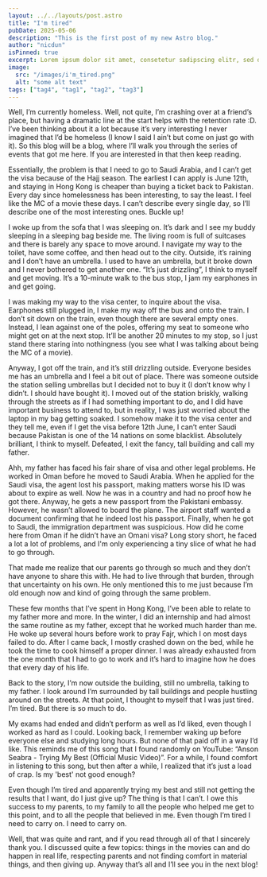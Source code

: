 ```yaml
---
layout: ../../layouts/post.astro
title: "I'm tired"
pubDate: 2025-05-06
description: "This is the first post of my new Astro blog."
author: "nicdun"
isPinned: true
excerpt: Lorem ipsum dolor sit amet, consetetur sadipscing elitr, sed diam nonumy eirmod tempor invidunt ut labore et dolore magna aliquyam erat, sed diam voluptua. At vero eos et accusam et justo duo dolores et ea rebum. Stet clita kasd gubergren, no sea takimata sanctus est Lorem ipsum dolor sit amet. Lorem ipsum dolor sit amet, consetetur sadipscing elitr, sed diam nonumy eirmod tempor invidunt ut labore et dolore magna aliquyam erat, sed diam voluptua. At vero eos et accusam et
image:
  src: "/images/i'm_tired.png"
  alt: "some alt text"
tags: ["tag4", "tag1", "tag2", "tag3"]
---
```


Well, I’m currently homeless. Well, not quite, I’m crashing over at a friend’s place, but having a dramatic line at the start helps with the retention rate :D. I’ve been thinking about it a lot because it’s very interesting I never imagined that I’d be homeless (I know I said I ain’t but come on just go with it). So this blog will be a blog, where I’ll walk you through the series of events that got me here. If you are interested in that then keep reading.

Essentially, the problem is that I need to go to Saudi Arabia, and I can’t get the visa because of the Hajj season. The earliest I can apply is June 12th, and staying in Hong Kong is cheaper than buying a ticket back to Pakistan. Every day since homelessness has been interesting, to say the least. I feel like the MC of a movie these days. I can’t describe every single day, so I’ll describe one of the most interesting ones. Buckle up!

I woke up from the sofa that I was sleeping on. It’s dark and I see my buddy sleeping in a sleeping bag beside me. The living room is full of suitcases and there is barely any space to move around. I navigate my way to the toilet, have some coffee, and then head out to the city. Outside, it’s raining and I don’t have an umbrella. I used to have an umbrella, but it broke down and I never bothered to get another one. “It’s just drizzling”, I think to myself and get moving. It’s a 10-minute walk to the bus stop, I jam my earphones in and get going.

I was making my way to the visa center, to inquire about the visa. Earphones still plugged in, I make my way off the bus and onto the train. I don’t sit down on the train, even though there are several empty ones. Instead, I lean against one of the poles, offering my seat to someone who might get on at the next stop. It’ll be another 20 minutes to my stop, so I just stand there staring into nothingness (you see what I was talking about being the MC of a movie).

Anyway, I got off the train, and it’s still drizzling outside. Everyone besides me has an umbrella and I feel a bit out of place. There was someone outside the station selling umbrellas but I decided not to buy it (I don’t know why I didn’t. I should have bought it). I moved out of the station briskly, walking through the streets as if I had something important to do, and I did have important business to attend to, but in reality, I was just worried about the laptop in my bag getting soaked. I somehow make it to the visa center and they tell me, even if I get the visa before 12th June, I can’t enter Saudi because Pakistan is one of the 14 nations on some blacklist. Absolutely brilliant, I think to myself. Defeated, I exit the fancy, tall building and call my father.

Ahh, my father has faced his fair share of visa and other legal problems. He worked in Oman before he moved to Saudi Arabia. When he applied for the Saudi visa, the agent lost his passport, making matters worse his ID was about to expire as well. Now he was in a country and had no proof how he got there. Anyway, he gets a new passport from the Pakistani embassy. However, he wasn’t allowed to board the plane. The airport staff wanted a document confirming that he indeed lost his passport. Finally, when he got to Saudi, the immigration department was suspicious. How did he come here from Oman if he didn’t have an Omani visa? Long story short, he faced a lot a lot of problems, and I'm only experiencing a tiny slice of what he had to go through.

That made me realize that our parents go through so much and they don’t have anyone to share this with. He had to live through that burden, through that uncertainty on his own. He only mentioned this to me just because I’m old enough now and kind of going through the same problem.

These few months that I’ve spent in Hong Kong, I’ve been able to relate to my father more and more. In the winter, I did an internship and had almost the same routine as my father, except that he worked much harder than me. He woke up several hours before work to pray Fajr, which I on most days failed to do. After I came back, I mostly crashed down on the bed, while he took the time to cook himself a proper dinner. I was already exhausted from the one month that I had to go to work and it’s hard to imagine how he does that every day of his life.

Back to the story, I’m now outside the building, still no umbrella, talking to my father. I look around I’m surrounded by tall buildings and people hustling around on the streets. At that point, I thought to myself that I was just tired. I’m tired. But there is so much to do.

My exams had ended and didn’t perform as well as I’d liked, even though I worked as hard as I could. Looking back, I remember waking up before everyone else and studying long hours. But none of that paid off in a way I’d like. This reminds me of this song that I found randomly on YouTube: “Anson Seabra - Trying My Best (Official Music Video)”. For a while, I found comfort in listening to this song, but then after a while, I realized that it’s just a load of crap. Is my 'best' not good enough?

Even though I’m tired and apparently trying my best and still not getting the results that I want, do I just give up? The thing is that I can’t. I owe this success to my parents, to my family to all the people who helped me get to this point, and to all the people that believed in me. Even though I’m tired I need to carry on. I need to carry on.

Well, that was quite and rant, and if you read through all of that I sincerely thank you. I discussed quite a few topics: things in the movies can and do happen in real life, respecting parents and not finding comfort in material things, and then giving up. Anyway that’s all and I’ll see you in the next blog!